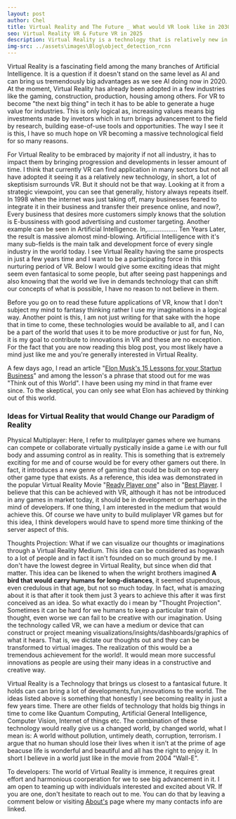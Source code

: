 ```yaml
---
layout: post
author: Chel
title: Virtual Reality and The Future _ What would VR look like in 2030?
seo: Virtual Reality VR & Future VR in 2025
description: Virtual Reality is a technology that is relatively new in the industry, there exists some skeptisism about it but if we really use our imagination as is required, what does the future hold for us in VR. This blog post conatins some personal opinion of mine and some ideas that could become our reality in a few years
img-src: ../assets\images\Blog\object_detection_rcnn
---
```


Virtual Reality is a fascinating field among the many branches of Artificial Intelligence. It is a question if it doesn't stand on the same level as AI and can bring us tremendously big advantages as we see AI doing now in 2020. At the moment, Virtual Reality has already been adopted in a few industries like the gaming, construction, production, housing among others. For VR to become "the next big thing" in tech it has to be able to generate a huge value for industries. This is only logical as, increasing values means big investments made by invetors which in turn brings advancement to the field by research, building ease-of-use tools and opportunities. The way I see it is this, I have so much hope on VR becoming a massive technological field for so many reasons. 

For Virtual Reality to be embraced by majority if not all industry, it has to impact them by bringing progression and developments in lesser amount of time. I think that currently VR can find application in many sectors but not all have adopted it seeing it as a relatively new technology, in short, a lot of skeptisism surrounds VR. But it should not be that way. Looking at it from a strategic viewpoint, you can see that generally, history always repeats itself. In 1998 when the internet was just taking off, many businesses feared to integrate it in their business and transfer their presence online, and now?, Every business that desires more customers simply knows that the solution is E-bussiness with good advertising and customer targeting. Another example can be seen in Artificial Intelligence. In,................. Ten Years Later, the result is massive alomost mind-blowing. Artificial Intelligence with it's many sub-fields is the main talk and development force of every single industry in the world today. I see Virtual Reality having the same prospects in just a few years time and I want to be a participating force in this nurturing period of VR. Below I would give some exciting ideas that might seem even fantasical to some people, but after seeing past happenings and also knowing that the world we live in demands technology that can shift our concepts of what is possible, I have no reason to not believe in them. 

Before you go on to read these future applications of VR, know that I don't subject my mind to fantasy thinking rather I use my imaginations in a logical way. Another point is this, I am not just writing for that sake with the hope that in time to come, these technologies would be available to all, and I can be a part of the world that uses it to be more productive or just for fun, No, it is my goal to contribute to innovations in VR and these are no exception. For the fact that you are now reading this blog post, you most likely have a mind just like me and you're generally interested in Virtual Reality. 

A few days ago, I read an article "<a href="https://www.incomediary.com/business-startup-lessons-elon-musk">Elon Musk's 15 Lessons for your Startup Business</a>" and among the lesson's a phrase that stood out for me was "Think out of this World". I have been using my mind in that frame ever since. To the skeptical, you can only see what Elon has achieved by thinking out of this world.


<h3>Ideas for Virtual Reality that would Change our Paradigm of Reality</h3>

Physical Multiplayer: Here, I refer to mulitplayer games where we humans can compete or collaborate virtually pystically inside a game i.e with our full body and assuming control as in reality. This is something that is extremely exciting for me and of course would be for every other gamers out there. In fact, it introduces a new genre of gaming that could be built on top every other game type that exists. As a reference, this idea was demonstrated in the popular Virtual Reality Movie "<a href="https://www.imdb.com/title/tt1677720/">Ready Player one</a>" also in "<a href="https://www.imdb.com/title/tt1535615/">Best Player</a>. I believe that this can be achieved with VR, although it has not be introduced in any games in market today, it should be in development or perhaps in the mind of developers. If one thing, I am interested in the medium that would achieve this. Of course we have unity to build muliplayer VR games but for this idea, I think developers would have to spend more time thinking of the server aspect of this.

Thoughts Projection: What if we can visualize our thoughts or imaginations through a Virtual Reality Medium. This idea can be considered as hogwash to a lot of people and in fact it isn't founded on so much ground by me. I don't have the lowest degree in Virtual Reality, but since when did that matter. This idea can be likened to when the wright brothers imagined <b>A bird that would carry humans for long-distances</b>, it seemed stupendous, even credulous in that age, but not so much today. In fact, what is amazing about it is that after it took them just 3 years to achieve this after it was first conceived as an idea. So what exactly do i mean by "Thought Projection". Sometimes it can be hard for we humans to keep a particular train of thought, even worse we can fail to be creative with our imagination. Using the technology called VR, we can have a medium or device that can construct or project meaning visualizations/insights/dashboards/graphics of what it hears. That is, we dictate our thoughts out and they can be transformed to virtual images. The realization of this would be a tremendous achievement for the world!. It would mean more successful innovations as people are using their many ideas in a constructive and creative way. 


Virtual Reality is a Technology that brings us closest to a fantasical future. It holds can can bring a lot of developments,fun,innovations to the world. The ideas listed above is something that honestly I see becoming reality in just a few years time. There are other fields of technology that holds big things in time to come like Quantum Computing, Artificial General Intelligence, Computer Vision, Internet of things etc. The combination of these technology would really give us a changed world, by changed world, what I mean is: A world without pollution, untimely death, corruption, terrorism. I argue that no human should lose their lives when it isn't at the prime of age beacuse life is wonderful and beautiful and all has the right to enjoy it. In short I believe in a world just like in the movie from 2004 "Wall-E". 

To developers: The world of Virtual Reality is immence, it requires great effort and harmonious coorperation for we to see big advancement in it. I am open to teaming up with individuals interested and excited about VR. If you are one, don't hesitate to reach out to me. You can do that by leaving a comment below or visiting <a href="https://channelai.netlify.app/about">About's</a> page where my many contacts info are linked. 

